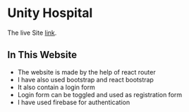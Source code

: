 # Unity Hospital

The live Site [link](https://maa-o-sishu-hosptal.web.app).

## In This Website

* The website is made by the help of react router
* I have also used bootstrap and react bootstrap
* It also contain a login form
* Login form can be toggled and used as registration form
* I have used firebase for authentication


